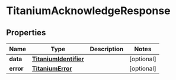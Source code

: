 

# TitaniumAcknowledgeResponse


## Properties

| Name | Type | Description | Notes |
|------------ | ------------- | ------------- | -------------|
|**data** | [**TitaniumIdentifier**](TitaniumIdentifier.md) |  |  [optional] |
|**error** | [**TitaniumError**](TitaniumError.md) |  |  [optional] |



